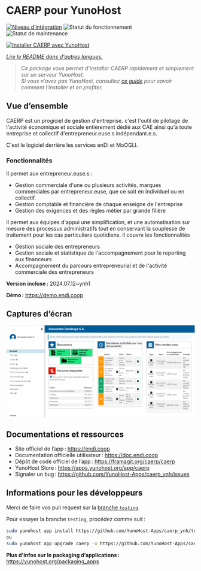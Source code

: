 <!--
Nota bene : ce README est automatiquement généré par <https://github.com/YunoHost/apps/tree/master/tools/readme_generator>
Il NE doit PAS être modifié à la main.
-->

# CAERP pour YunoHost

[![Niveau d’intégration](https://dash.yunohost.org/integration/caerp.svg)](https://ci-apps.yunohost.org/ci/apps/caerp/) ![Statut du fonctionnement](https://ci-apps.yunohost.org/ci/badges/caerp.status.svg) ![Statut de maintenance](https://ci-apps.yunohost.org/ci/badges/caerp.maintain.svg)

[![Installer CAERP avec YunoHost](https://install-app.yunohost.org/install-with-yunohost.svg)](https://install-app.yunohost.org/?app=caerp)

*[Lire le README dans d'autres langues.](./ALL_README.md)*

> *Ce package vous permet d’installer CAERP rapidement et simplement sur un serveur YunoHost.*  
> *Si vous n’avez pas YunoHost, consultez [ce guide](https://yunohost.org/install) pour savoir comment l’installer et en profiter.*

## Vue d’ensemble

CAERP est un progiciel de gestion d'entreprise. c'est l'outil de pilotage de
l'activité économique et sociale entièrement dédié aux CAE ainsi qu'à toute
entreprise et collectif d'entrepreneur.euse.s indépendant.e.s.

C'est le logiciel derrière les services enDi et MoOGLI.

### Fonctionnalités

Il permet aux entrepreneur.euse.s :

* Gestion commerciale d'une ou plusieurs activités, marques commerciales par entrepreneur.euse, que ce soit en individuel ou en collectif.
* Gestion comptable et financière de chaque enseigne de l'entreprise
* Gestion des exigences et des règles métier par grande filière

Il permet aux équipes d'appui une simplification, et une automatisation sur mesure des processus administratifs tout en conservant la souplesse de traitement pour les cas particuliers quotidiens. Il couvre les fonctionnalités

* Gestion sociale des entrepreneurs
* Gestion sociale et statistique de l'accompagnement pour le reporting aux financeurs
* Accompagnement du parcours entrepreneurial et de l'activité commerciale des entrepreneurs


**Version incluse :** 2024.07.12~ynh1

**Démo :** <https://demo.endi.coop>

## Captures d’écran

![Capture d’écran de CAERP](./doc/screenshots/accueil.png)

## Documentations et ressources

- Site officiel de l’app : <https://endi.coop>
- Documentation officielle utilisateur : <https://doc.endi.coop>
- Dépôt de code officiel de l’app : <https://framagit.org/caerp/caerp>
- YunoHost Store : <https://apps.yunohost.org/app/caerp>
- Signaler un bug : <https://github.com/YunoHost-Apps/caerp_ynh/issues>

## Informations pour les développeurs

Merci de faire vos pull request sur la [branche `testing`](https://github.com/YunoHost-Apps/caerp_ynh/tree/testing).

Pour essayer la branche `testing`, procédez comme suit :

```bash
sudo yunohost app install https://github.com/YunoHost-Apps/caerp_ynh/tree/testing --debug
ou
sudo yunohost app upgrade caerp -u https://github.com/YunoHost-Apps/caerp_ynh/tree/testing --debug
```

**Plus d’infos sur le packaging d’applications :** <https://yunohost.org/packaging_apps>
